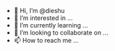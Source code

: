 - 👋 Hi, I’m @dieshu
- 👀 I’m interested in ...
- 🌱 I’m currently learning ...
- 💞️ I’m looking to collaborate on ...
- 📫 How to reach me ...

<!---
dieshu/dieshu is a ✨ special ✨ repository because its `README.md` (this file) appears on your GitHub profile.
You can click the Preview link to take a look at your changes.
--->
